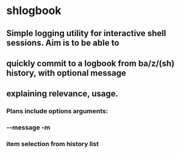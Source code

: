 # shlogbook

## Simple logging utility for interactive shell sessions. Aim is to be able to
## quickly commit to a logbook from ba/z/(sh) history, with optional message
## explaining relevance, usage.

### Plans include options arguments:
### --message<msg> -m
### item selection from history list
